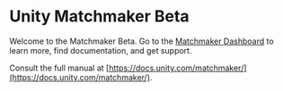 # Unity Matchmaker Beta
Welcome to the Matchmaker Beta.
Go to the [Matchmaker Dashboard](https://dashboard.unity3d.com/matchmaker) to learn more, find documentation, and get support.

Consult the full manual at [https://docs.unity.com/matchmaker/](https://docs.unity.com/matchmaker/).